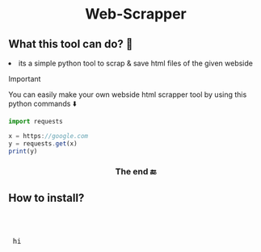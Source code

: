  <h1 align="center">
  Web-Scrapper 
</h1>

<h2>What this tool can do? 🦸 </h2>

<li> its a simple python tool to scrap & save html files of the given webside</li>


>[!IMPORTANT]
>You can easily make your own webside html scrapper tool by using this python commands ⬇️

```jsx
import requests

x = https://google.com
y = requests.get(x)
print(y)
```

<h3 align="center">
  The end 🔚
</h3>


<h2>How to install?</h2>

<br></br>

<pre> hi</pre>
